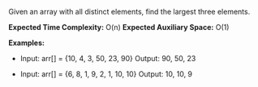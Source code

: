 Given an array with all distinct elements, find the largest three elements.

**Expected Time Complexity:** O(n)
**Expected Auxiliary Space:** O(1)

**Examples:**
- Input: arr[] = {10, 4, 3, 50, 23, 90}
  Output: 90, 50, 23

- Input: arr[] = {6, 8, 1, 9, 2, 1, 10, 10}
  Output: 10, 10, 9